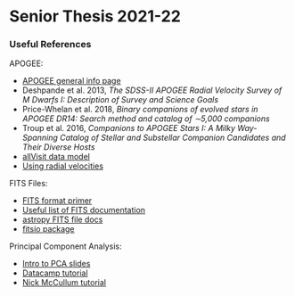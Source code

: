 # Senior Thesis 2021-22

### Useful References

APOGEE:
- [APOGEE general info page](https://www.sdss.org/dr16/irspec/)
- Deshpande et al. 2013, _The SDSS-II APOGEE Radial Velocity Survey of M Dwarfs I: Description of Survey and Science Goals_
- Price-Whelan et al. 2018, _Binary companions of evolved stars in APOGEE DR14: Search method and catalog of ∼5,000 companions_
- Troup et al. 2016, _Companions to APOGEE Stars I: A Milky Way-Spanning Catalog of Stellar and Substellar Companion Candidates and Their Diverse Hosts_
- [allVisit data model](https://data.sdss.org/datamodel/files/APOGEE_ASPCAP/APRED_VERS/ASPCAP_VERS/allVisit.html)
- [Using radial velocities](https://www.sdss.org/dr16/irspec/use-radial-velocities/)

FITS Files:
- [FITS format primer](https://fits.gsfc.nasa.gov/fits_primer.html)
- [Useful list of FITS documentation](https://fits.gsfc.nasa.gov/fits_documentation.html)
- [astropy FITS file docs](https://docs.astropy.org/en/stable/io/fits/index.html)
- [fitsio package](https://pypi.org/project/fitsio/)

Principal Component Analysis:
- [Intro to PCA slides](http://web.ipac.caltech.edu/staff/fmasci/home/astro_refs/PrincipalComponentAnalysis.pdf)
- [Datacamp tutorial](https://www.datacamp.com/community/tutorials/principal-component-analysis-in-python)
- [Nick McCullum tutorial](https://nickmccullum.com/python-machine-learning/principal-component-analysis-python/)
